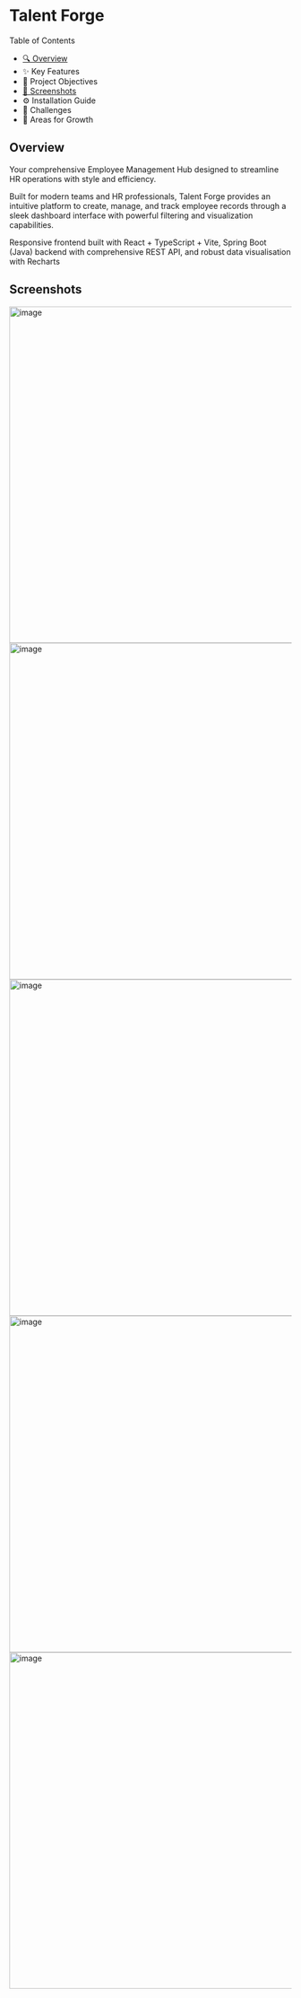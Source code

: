 # Talent Forge

Table of Contents
- [🔍 Overview](##overview)
- ✨ Key Features
- 🎯 Project Objectives
- [📸 Screenshots](##screenshots)
- ⚙️ Installation Guide
- 🧩 Challenges
- 🚀 Areas for Growth

## Overview
Your comprehensive Employee Management Hub designed to streamline HR operations with style and efficiency.

Built for modern teams and HR professionals, Talent Forge provides an intuitive platform to create, manage, and track employee records through a sleek dashboard interface with powerful filtering and visualization capabilities.

Responsive frontend built with React + TypeScript + Vite, Spring Boot (Java) backend with comprehensive REST API, and robust data visualisation with Recharts


## Screenshots
<img alt="image" src="https://github.com/user-attachments/assets/f4459f51-a97d-44fd-a861-642866377384" width="600"/>
<img alt="image" src="https://github.com/user-attachments/assets/d5a050bd-c8e5-4c6d-82cf-3f7c3e1e90b8" width="600"/>
<img alt="image" src="https://github.com/user-attachments/assets/95396021-60db-405e-a001-b676fd53dccb" width="600"/>
<img alt="image" src="https://github.com/user-attachments/assets/dd1aa0e1-8ed4-4c9b-b40e-269ea5904eae" width="600"/>
<img  alt="image" src="https://github.com/user-attachments/assets/49984714-8228-438c-a67f-5c90fef6f44c" width="600"/>

